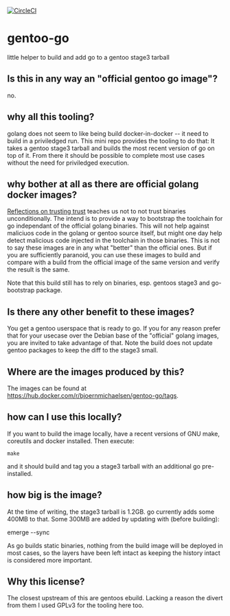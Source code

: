 [![CircleCI](https://circleci.com/gh/bjoernmichaelsen/gentoo-go.svg?style=svg)](https://app.circleci.com/pipelines/github/bjoernmichaelsen/gentoo-go)


# gentoo-go
little helper to build and add go to a gentoo stage3 tarball

## Is this in any way an "official gentoo go image"?

no.

## why all this tooling?

golang does not seem to like being build docker-in-docker -- it need to build
in a priviledged run. This mini repo provides the tooling to do that: It takes
a gentoo stage3 tarball and builds the most recent version of go on top of
it. From there it should be possible to complete most use cases without the
need for priviledged execution.

## why bother at all as there are official golang docker images?

[Reflections on trusting trust](http://users.ece.cmu.edu/~ganger/712.fall02/papers/p761-thompson.pdfhttp://users.ece.cmu.edu/~ganger/712.fall02/papers/p761-thompson.pdf)
teaches us not to not trust binaries unconditionally. The intend is to provide
a way to bootstrap the toolchain for go independant of the official golang binaries.
This will not help against maliciuos code in the golang or gentoo source
itself, but might one day help detect malicious code injected in the toolchain
in those binaries. This is not to say these images are in any what "better"
than the official ones. But if you are sufficiently paranoid, you can use these
images to build and compare with a build from the official image of the same
version and verify the result is the same.

Note that this build still has to rely on binaries, esp. gentoos stage3 and
go-bootstrap package.

## Is there any other benefit to these images?

You get a gentoo userspace that is ready to go. If you for any reason prefer
that for your usecase over the Debian base of the "official" golang images, you
are invited to take advantage of that. Note the build does not update gentoo
packages to keep the diff to the stage3 small.

## Where are the images produced by this?

The images can be found at https://hub.docker.com/r/bjoernmichaelsen/gentoo-go/tags.

## how can I use this locally?

If you want to build the image locally, have a recent versions of GNU make,
coreutils and docker installed. Then execute:

    make

and it should build and tag you a stage3 tarball with an additional go
pre-installed.

## how big is the image?

At the time of writing, the stage3 tarball is 1.2GB. go currently adds some
400MB to that. Some 300MB are added by updating with (before building):

   emerge --sync

As go builds static binaries, nothing from the build image will be deployed in
most cases, so the layers have been left intact as keeping the history intact
is considered more important.

## Why this license?

The closest upstream of this are gentoos ebuild. Lacking a reason the divert from
them I used GPLv3 for the tooling here too.
